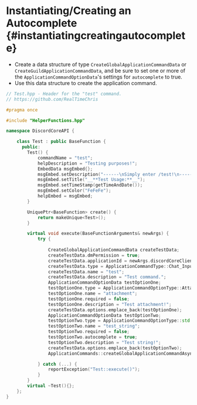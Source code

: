Instantiating/Creating an Autocomplete {#instantiatingcreatingautocomplete}
============ 
- Create a data structure of type `CreateGlobalApplicationCommandData` or `CreateGuildApplicationCommandData`, and be sure to set one or more of the `ApplicationCommandOptionData`'s settings for `autocomplete` to true.
- Use this data structure to create the application command.

```cpp
// Test.hpp - Header for the "test" command.
// https://github.com/RealTimeChris

#pragma once

#include "HelperFunctions.hpp"

namespace DiscordCoreAPI {

	class Test : public BaseFunction {
	  public:
		Test() {
			commandName = "test";
			helpDescription = "Testing purposes!";
			EmbedData msgEmbed{};
			msgEmbed.setDescription("------\nSimply enter /test!\n------");
			msgEmbed.setTitle("__**Test Usage:**__");
			msgEmbed.setTimeStamp(getTimeAndDate());
			msgEmbed.setColor("FeFeFe");
			helpEmbed = msgEmbed;
		}

		UniquePtr<BaseFunction> create() {
			return makeUnique<Test>();
		}

		virtual void execute(BaseFunctionArguments& newArgs) {
			try {
				
				CreateGlobalApplicationCommandData createTestData;
				createTestData.dmPermission = true;
				createTestData.applicationId = newArgs.discordCoreClient->getBotUser().id;
				createTestData.type = ApplicationCommandType::Chat_Input;
				createTestData.name = "test";
				createTestData.description = "Test command.";
				ApplicationCommandOptionData testOptionOne;
				testOptionOne.type = ApplicationCommandOptionType::Attachment;
				testOptionOne.name = "attachment";
				testOptionOne.required = false;
				testOptionOne.description = "Test attachment!";
				createTestData.options.emplace_back(testOptionOne);
				ApplicationCommandOptionData testOptionTwo;
				testOptionTwo.type = ApplicationCommandOptionType::std::string;
				testOptionTwo.name = "test_string";
				testOptionTwo.required = false;
				testOptionTwo.autocomplete = true;
				testOptionTwo.description = "Test string!";
				createTestData.options.emplace_back(testOptionTwo);
				ApplicationCommands::createGlobalApplicationCommandAsync(createTestData).get();

			} catch (...) {
				reportException("Test::execute()");
			}
		}
		virtual ~Test(){};
	};
}
```
